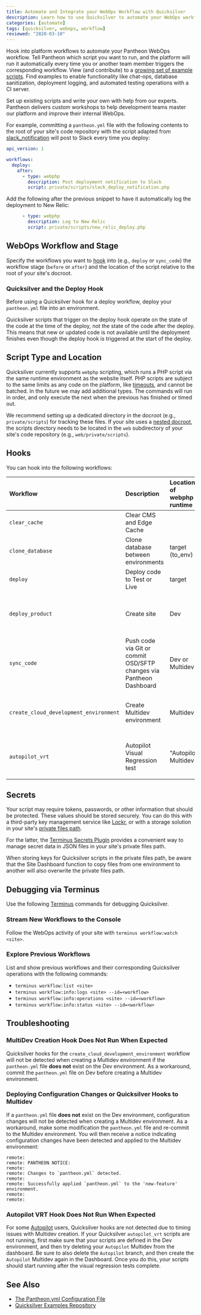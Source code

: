 ```yaml
---
title: Automate and Integrate your WebOps Workflow with Quicksilver
description: Learn how to use Quicksilver to automate your WebOps workflow.
categories: [automate]
tags: [quicksilver, webops, workflow]
reviewed: "2020-03-10"
---
```


Hook into platform workflows to automate your Pantheon WebOps workflow. Tell Pantheon which script you want to run, and the platform will run it automatically every time you or another team member triggers the corresponding workflow. View (and contribute) to a [growing set of example scripts](https://github.com/pantheon-systems/quicksilver-examples/). Find examples to enable functionality like chat-ops, database sanitization, deployment logging, and automated testing operations with a CI server.

<Enablement title="Quicksilver Cloud Hooks Training" link="https://pantheon.io/agencies/learn-pantheon?docs">

Set up existing scripts and write your own with help from our experts. Pantheon delivers custom workshops to help development teams master our platform and improve their internal WebOps.

</Enablement>

For example, committing a `pantheon.yml` file with the following contents to the root of your site's code repository with the script adapted from [slack_notification](https://github.com/pantheon-systems/quicksilver-examples/tree/master/slack_notification) will post to Slack every time you deploy:

```yaml:title=pantheon.yml
api_version: 1

workflows:
  deploy:
    after:
      - type: webphp
        description: Post deployment notification to Slack
        script: private/scripts/slack_deploy_notification.php
```

Add the following after the previous snippet to have it automatically log the deployment to New Relic:

```yaml:title=pantheon.yml
      - type: webphp
        description: Log to New Relic
        script: private/scripts/new_relic_deploy.php
```

## WebOps Workflow and Stage

Specify the workflows you want to [hook](#hooks) into (e.g., `deploy` or `sync_code`) the workflow stage (`before` or `after`) and the location of the script relative to the root of your site's docroot.

### Quicksilver and the Deploy Hook

Before using a Quicksilver hook for a deploy workflow, deploy your `pantheon.yml` file into an environment.

Quicksilver scripts that trigger on the deploy hook operate on the state of the code at the time of the deploy, not the state of the code after the deploy. This means that new or updated code is not available until the deployment finishes even though the deploy hook is triggered at the start of the deploy.

## Script Type and Location

Quicksilver currently supports `webphp` scripting, which runs a PHP script via the same runtime environment as the website itself. PHP scripts are subject to the same limits as any code on the platform, like [timeouts](/timeouts), and cannot be batched. In the future we may add additional types. The commands will run in order, and only execute the next when the previous has finished or timed out.

We recommend setting up a dedicated directory in the docroot (e.g., `private/scripts`) for tracking these files. If your site uses a [nested docroot](/nested-docroot), the scripts directory needs to be located in the `web` subdirectory of your site's code repository (e.g., `web/private/scripts`).

## Hooks

You can hook into the following workflows:

| Workflow                               | Description                                                         | Location of webphp runtime | Notes                                       |
|:-------------------------------------- |:------------------------------------------------------------------- |:-------------------------- |:------------------------------------------- |
| `clear_cache`                          | Clear CMS and Edge Cache                                            |                            |                                             |
| `clone_database`                       | Clone database between environments                                 | target (to_env)            |                                             |
| `deploy`                               | Deploy code to Test or Live                                         | target                     |                                             |
| `deploy_product`                       | Create site                                                         | Dev                        | `after` stage valid, `before` stage invalid |
| `sync_code`                            | Push code via Git or commit OSD/SFTP changes via Pantheon Dashboard | Dev or Multidev            |                                             |
| `create_cloud_development_environment` | Create Multidev environment                                         | Multidev                   | `after` stage valid, `before` stage invalid |
| `autopilot_vrt`                        | Autopilot Visual Regression test                                    | "Autopilot" Multidev       | `after` stage valid, `before` stage invalid |

## Secrets

Your script may require tokens, passwords, or other information that should be protected. These values should be stored securely. You can do this with a third-party key management service like [Lockr](/guides/lockr), or with a storage solution in your site's [private files path](/private-paths#private-path-for-files).

For the latter, the [Terminus Secrets Plugin](https://github.com/pantheon-systems/terminus-secrets-plugin) provides a convenient way to manage secret data in JSON files in your site's private files path.

<Alert type="info" title="Note">

When storing keys for Quicksilver scripts in the private files path, be aware that the Site Dashboard function to copy files from one environment to another will also overwrite the private files path.

</Alert>

## Debugging via Terminus

Use the following [Terminus](/terminus) commands for debugging Quicksilver.

### Stream New Workflows to the Console

Follow the WebOps activity of your site with `terminus workflow:watch <site>`.

### Explore Previous Workflows

List and show previous workflows and their corresponding Quicksilver operations with the following commands:

- `terminus workflow:list <site>`
- `terminus workflow:info:logs <site> --id=<workflow>`
- `terminus workflow:info:operations <site> --id=<workflow>`
- `terminus workflow:info:status <site> --id=<workflow>`

## Troubleshooting

### MultiDev Creation Hook Does Not Run When Expected

Quicksilver hooks for the `create_cloud_development_environment` workflow will not be detected when creating a Multidev environment if the `pantheon.yml` file **does not** exist on the Dev environment. As a workaround, commit the `pantheon.yml` file on Dev before creating a Multidev environment.

### Deploying Configuration Changes or Quicksilver Hooks to Multidev

If a `pantheon.yml` file **does not** exist on the Dev environment, configuration changes will not be detected when creating a Multidev environment. As a workaround, make some modification the `pantheon.yml` file and re-commit to the Multidev environment. You will then receive a notice indicating configuration changes have been detected and applied to the Multidev environment:

```none
remote:
remote: PANTHEON NOTICE:
remote:
remote: Changes to `pantheon.yml` detected.
remote:
remote: Successfully applied `pantheon.yml` to the 'new-feature' environment.
remote:
remote:
```

### Autopilot VRT Hook Does Not Run When Expected

For some [Autopilot](/guides/autopilot) users, Quicksilver hooks are not detected due to timing issues with Multidev creation. If your Quicksilver `autopilot_vrt` scripts are not running, first make sure that your scripts are defined in the Dev environment, and then try deleting your `Autopilot` Multidev from the dashboard. Be sure to also delete the `Autopilot` branch, and then create the `Autopilot` Multidev again in the Dashboard. Once you do this, your scripts should start running after the visual regression tests complete.

## See Also

- [The Pantheon.yml Configuration File](/pantheon-yml)
- [Quicksilver Examples Repository](https://github.com/pantheon-systems/quicksilver-examples/)